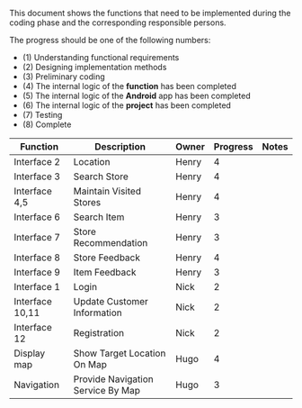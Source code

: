 This document shows the functions that need to be implemented during the coding phase and the corresponding responsible persons.

The progress should be one of the following numbers:
- (1) Understanding functional requirements
- (2) Designing implementation methods
- (3) Preliminary coding
- (4) The internal logic of the **function** has been completed
- (5) The internal logic of the **Android** app has been completed
- (6) The internal logic of the **project** has been completed
- (7) Testing
- (8) Complete

|  Function  | Description | Owner       | Progress       | Notes |
| -----------   | -----------   | ---------- |   -------- |-------- |
| Interface 2 | Location | Henry    | 4 |  |
| Interface 3 | Search Store | Henry    | 4 |  |
| Interface 4,5 | Maintain Visited Stores | Henry    | 4 |  |
| Interface 6 | Search Item | Henry    | 3 |  |
| Interface 7 | Store Recommendation | Henry    | 3 |  |
| Interface 8 | Store Feedback | Henry    | 4 |  |
| Interface 9 | Item Feedback | Henry    | 3 |  |
| Interface 1 | Login | Nick    | 2 |  |
| Interface 10,11 | Update Customer Information  | Nick    | 2 |  |
| Interface 12 | Registration  | Nick    | 2 |  |
| Display map | Show Target Location On Map  | Hugo    | 4 |  |
| Navigation | Provide Navigation Service By Map  | Hugo    | 3 |  |


